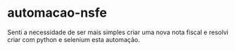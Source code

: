 # automacao-nsfe
Senti a necessidade de ser mais simples criar uma nova nota fiscal e resolvi criar com python e selenium esta automação.
